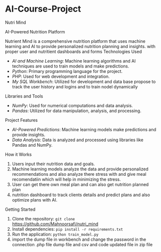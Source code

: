 # AI-Course-Project
Nutri Mind

AI-Powered Nutrition Platform

Nutrient Mind is a comprehensive nutrition platform that uses machine learning and AI to provide personalized nutrition planning and insights.
with proper user and nutritient dashboards and forms
Technologies Used

- *AI and Machine Learning*: Machine learning algorithms and AI techniques are used to train models and make predictions.
- *Python*: Primary programming language for the project.
- *PHP*: Used for web development and integration.
- *My SQL Workbench*: Utilized for development and data base propose to track the user history and logins and to train nodel dynamically

Libraries and Tools

- *NumPy*: Used for numerical computations and data analysis.
- *Pandas*: Utilized for data manipulation, analysis, and processing.

Project Features

- *AI-Powered Predictions*: Machine learning models make predictions and provide insights.
- *Data Analysis*: Data is analyzed and processed using libraries like Pandas and NumPy.

How it Works

1. Users input their nutrition data and goals.
2. Machine learning models analyze the data and provide personalized recommendations and also analyze there stress with and give meal recomendatiin which will help in minimizing the stress.
3. User can get there own meal plan and can also get nutrition planned plan
4. nutrition dashboard to track clients details and predict plans and also optimize plans with AI.

Getting Started

1. Clone the repository: `git clone `
https://github.com/Mahnoorsafi/nutri_mind
2. Install dependencies: `pip install -r requirements.txt`
3. Run the application: `python train_model.py`
4. import the dump file in workbench and change the password in the connection .php file 
dump file and csv and code updated file in zip file 

